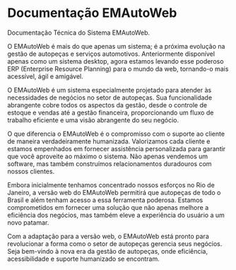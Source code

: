 # Documentação EMAutoWeb
Documentação Técnica do Sistema EMAutoWeb.

O EMAutoWeb é mais do que apenas um sistema; é a próxima evolução na gestão de autopeças e serviços automotivos. Anteriormente disponível apenas como um sistema desktop, agora estamos levando esse poderoso ERP (Enterprise Resource Planning) para o mundo da web, tornando-o mais acessível, ágil e amigável.

O EMAutoWeb é um sistema especialmente projetado para atender às necessidades de negócios no setor de autopeças. Sua funcionalidade abrangente cobre todos os aspectos da gestão, desde o controle de estoque e vendas até a gestão financeira, proporcionando um fluxo de trabalho eficiente e uma visão abrangente do seu negócio. 

O que diferencia o EMAutoWeb é o compromisso com o suporte ao cliente de maneira verdadeiramente humanizada. Valorizamos cada cliente e estamos empenhados em fornecer assistência personalizada para garantir que você aproveite ao máximo o sistema. Não apenas vendemos um software, mas também construímos relacionamentos duradouros com nossos clientes.

Embora inicialmente tenhamos concentrado nossos esforços no Rio de Janeiro, a versão web do EMAutoWeb permitirá que autopeças de todo o Brasil e além tenham acesso a essa ferramenta poderosa. Estamos comprometidos em fornecer uma solução que não apenas melhore a eficiência dos negócios, mas também eleve a experiência do usuário a um novo patamar.

Com a adaptação para a versão web, o EMAutoWeb está pronto para revolucionar a forma como o setor de autopeças gerencia seus negócios. Seja bem-vindo à nova era da gestão de autopeças, onde eficiência, acessibilidade e suporte humanizado se encontram.

